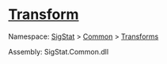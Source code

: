 # [Transform](./Binarization-100663642.md)

Namespace: [SigStat]() > [Common](./../../README.md) > [Transforms](./../README.md)

Assembly: SigStat.Common.dll

